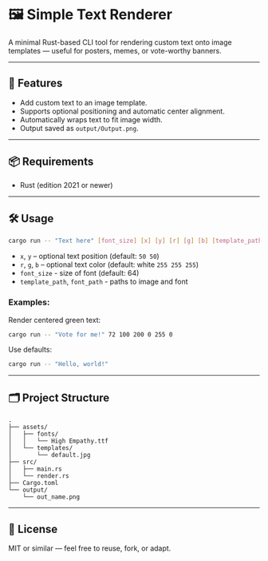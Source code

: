 # 🖼️ Simple Text Renderer

A minimal Rust-based CLI tool for rendering custom text onto image templates — useful for posters, memes, or vote-worthy banners.

---

## 🚀 Features

- Add custom text to an image template.
- Supports optional positioning and automatic center alignment.
- Automatically wraps text to fit image width.
- Output saved as `output/Output.png`.

---

## 📦 Requirements

- Rust (edition 2021 or newer)

---

## 🛠️ Usage

```bash
cargo run -- "Text here" [font_size] [x] [y] [r] [g] [b] [template_path] [font_path]
```

- `x`, `y` – optional text position (default: `50 50`)
- `r`, `g`, `b` – optional text color (default: white `255 255 255`)
- `font_size` - size of font (default: 64)
- `template_path`, `font_path` - paths to image and font

### Examples:

Render centered green text:
```bash
cargo run -- "Vote for me!" 72 100 200 0 255 0
```

Use defaults:
```bash
cargo run -- "Hello, world!"
```

---

## 🗂️ Project Structure

```
.
├── assets/
│   ├── fonts/
│   │   └── High Empathy.ttf
│   └── templates/
│       └── default.jpg
├── src/
│   ├── main.rs
│   └── render.rs
├── Cargo.toml
└── output/
    └── out_name.png
```

---

## 📄 License

MIT or similar — feel free to reuse, fork, or adapt.
